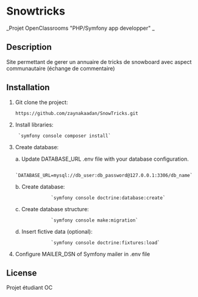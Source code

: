# Snowtricks
_Projet OpenClassrooms "PHP/Symfony app developper" _

## Description

Site permettant de gerer un annuaire de tricks de snowboard avec aspect communautaire (échange de commentaire)

## Installation

1. Git clone the project:

    `https://github.com/zaynakaadan/SnowTricks.git`

2. Install libraries:

        `symfony console composer install`

3. Create database:

    a. Update DATABASE_URL .env file with your database configuration.

                    `DATABASE_URL=mysql://db_user:db_password@127.0.0.1:3306/db_name`
        
    b. Create database:

                    `symfony console doctrine:database:create`

    c. Create database structure:

                    `symfony console make:migration`

    d. Insert fictive data (optional):
    
                    `symfony console doctrine:fixtures:load`

4. Configure MAILER_DSN of Symfony mailer in .env file                                            
        
        
    
## License

Projet étudiant OC
